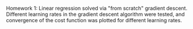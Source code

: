 Homework 1:
Linear regression solved via "from scratch" gradient descent. 
Different learning rates in the gradient descent algorithm were tested, and convergence of the cost function was plotted for different learning rates. 
